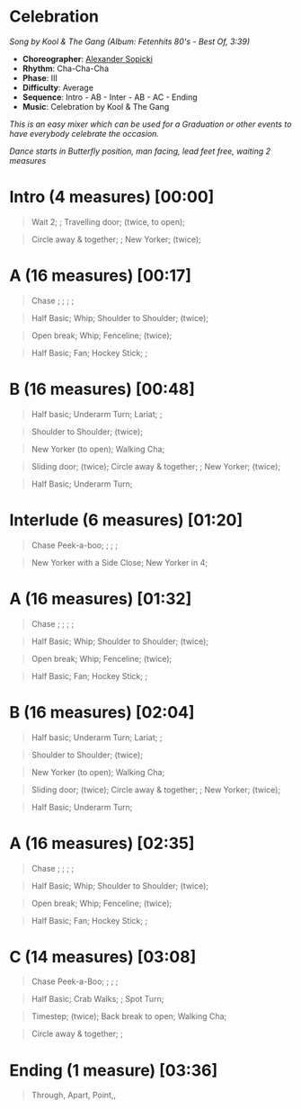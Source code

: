 # Celebration
*Song by Kool & The Gang (Album: Fetenhits 80's - Best Of, 3:39)*

* **Choreographer**: [Alexander Sopicki](mailto:cuesheets@gmx.net "cuesheets@gmx.net")
* **Rhythm**: Cha-Cha-Cha
* **Phase**: III
* **Difficulty**: Average
* **Sequence**: Intro - AB - Inter - AB - AC - Ending
* **Music**: Celebration by Kool & The Gang

*This is an easy mixer which can be used for a Graduation or other events to have everybody celebrate the occasion.*

*Dance starts in Butterfly position, man facing, lead feet free, waiting 2 measures*

# Intro (4 measures) [00:00]

> Wait 2; ; Travelling door; (twice, to open);

> Circle away & together; ; New Yorker; (twice);

# A (16 measures) [00:17]

> Chase ; ; ; ;

> Half Basic; Whip; Shoulder to Shoulder; (twice);

> Open break; Whip; Fenceline; (twice);

> Half Basic; Fan; Hockey Stick; ;

# B (16 measures) [00:48]

> Half basic; Underarm Turn; Lariat; ; 

> Shoulder to Shoulder; (twice);

> New Yorker (to open); Walking Cha;

> Sliding door; (twice); Circle away & together; ; New Yorker; (twice);

> Half Basic; Underarm Turn;

# Interlude (6 measures) [01:20]

> Chase Peek-a-boo; ; ; ;

> New Yorker with a Side Close; New Yorker in 4; 

# A (16 measures) [01:32]

> Chase ; ; ; ;

> Half Basic; Whip; Shoulder to Shoulder; (twice);

> Open break; Whip; Fenceline; (twice);

> Half Basic; Fan; Hockey Stick; ;

# B (16 measures) [02:04]

> Half basic; Underarm Turn; Lariat; ; 

> Shoulder to Shoulder; (twice);

> New Yorker (to open); Walking Cha;

> Sliding door; (twice); Circle away & together; ; New Yorker; (twice);

> Half Basic; Underarm Turn;

# A (16 measures) [02:35]

> Chase ; ; ; ;

> Half Basic; Whip; Shoulder to Shoulder; (twice);

> Open break; Whip; Fenceline; (twice);

> Half Basic; Fan; Hockey Stick; ;

# C (14 measures) [03:08]

> Chase Peek-a-Boo; ; ; ;

> Half Basic; Crab Walks; ; Spot Turn;

> Timestep; (twice); Back break to open; Walking Cha;

> Circle away & together; ;

# Ending (1 measure) [03:36]

> Through, Apart, Point,,

<meta name="x:audio-file" content="k/Kool & The Gang/Kool and The Gang - Celebration (Single Version).mp3">